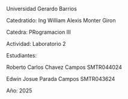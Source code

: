 Universidad Gerardo Barrios

Catedratido: Ing William Alexis Monter Giron

Catedra: PRogramacion III

Actividad: Laboratorio 2

Estudiantes:

Roberto Carlos Chavez Campos SMTR044024

Edwin Josue Parada Campos SMTR043624

Año: 2025
